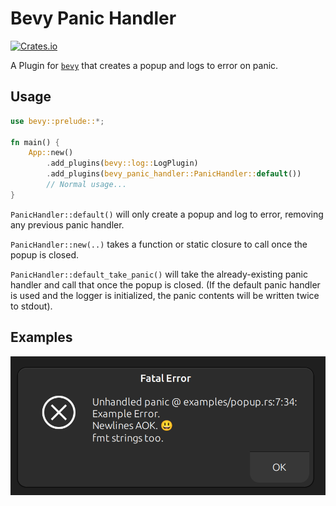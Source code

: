 # Bevy Panic Handler

[![Crates.io](https://img.shields.io/crates/v/bevy-panic-handler)](https://crates.io/crates/bevy-panic-handler)

A Plugin for [`bevy`](https://github.com/bevyengine/bevy) that creates a popup and logs to error on panic.

## Usage

```rs
use bevy::prelude::*;

fn main() {
    App::new()
        .add_plugins(bevy::log::LogPlugin)
        .add_plugins(bevy_panic_handler::PanicHandler::default())
        // Normal usage...
}
```

`PanicHandler::default()` will only create a popup and log to error, removing any previous panic handler.

`PanicHandler::new(..)` takes a function or static closure to call once the popup is closed.

`PanicHandler::default_take_panic()` will take the already-existing panic handler and call that once the popup is closed. (If the default panic handler is used and the logger is initialized, the panic contents will be written twice to stdout).

## Examples

[![popup image](./images/Popup.png 'popup.rs')](./examples/popup.rs)
